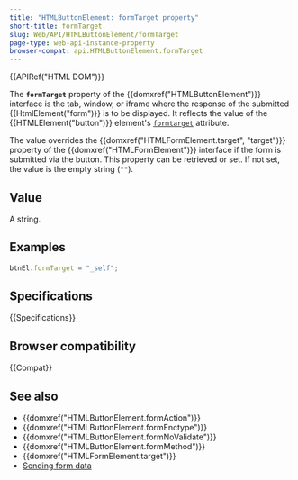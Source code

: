 ```yaml
---
title: "HTMLButtonElement: formTarget property"
short-title: formTarget
slug: Web/API/HTMLButtonElement/formTarget
page-type: web-api-instance-property
browser-compat: api.HTMLButtonElement.formTarget
---
```


{{APIRef("HTML DOM")}}

The **`formTarget`** property of the {{domxref("HTMLButtonElement")}} interface is the tab, window, or iframe where the response of the submitted {{HtmlElement("form")}} is to be displayed. It reflects the value of the {{HTMLElement("button")}} element's [`formtarget`](/en-US/docs/Web/HTML/Reference/Elements/button#formtarget) attribute.

The value overrides the {{domxref("HTMLFormElement.target", "target")}} property of the {{domxref("HTMLFormElement")}} interface if the form is submitted via the button. This property can be retrieved or set. If not set, the value is the empty string (`""`).

## Value

A string.

## Examples

```js
btnEl.formTarget = "_self";
```

## Specifications

{{Specifications}}

## Browser compatibility

{{Compat}}

## See also

- {{domxref("HTMLButtonElement.formAction")}}
- {{domxref("HTMLButtonElement.formEnctype")}}
- {{domxref("HTMLButtonElement.formNoValidate")}}
- {{domxref("HTMLButtonElement.formMethod")}}
- {{domxref("HTMLFormElement.target")}}
- [Sending form data](/en-US/docs/Learn_web_development/Extensions/Forms/Sending_and_retrieving_form_data)
